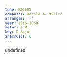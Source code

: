 ```yaml
---
tune: ROGERS
composer: Harold A. Miller
arranger: '-'
year: 1816-1868
meter: L.M.
key: D Major
anacrusis: 0
---
```

undefined